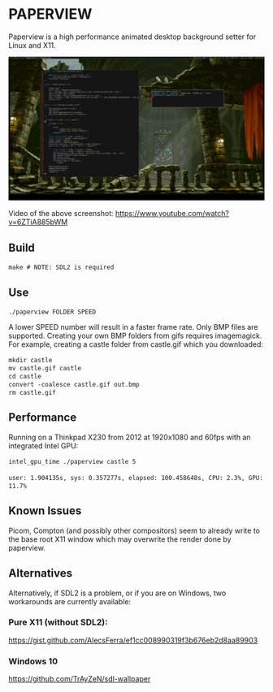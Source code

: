 # PAPERVIEW

Paperview is a high performance animated desktop background setter for Linux and X11.

![](screenshot.png)

Video of the above screenshot: https://www.youtube.com/watch?v=6ZTiA885bWM

## Build

    make # NOTE: SDL2 is required

## Use

    ./paperview FOLDER SPEED

A lower SPEED number will result in a faster frame rate. Only BMP files are supported.
Creating your own BMP folders from gifs requires imagemagick. For example, creating
a castle folder from castle.gif which you downloaded:

    mkdir castle
    mv castle.gif castle
    cd castle
    convert -coalesce castle.gif out.bmp
    rm castle.gif

## Performance

Running on a Thinkpad X230 from 2012 at 1920x1080 and 60fps with an integrated Intel GPU:

    intel_gpu_time ./paperview castle 5

    user: 1.904135s, sys: 0.357277s, elapsed: 100.458648s, CPU: 2.3%, GPU: 11.7%

## Known Issues

Picom, Compton (and possibly other compositors) seem to already write to the base root X11 window
which may overwrite the render done by paperview.

## Alternatives

Alternatively, if SDL2 is a problem, or if you are on Windows, two workarounds are currently available:

### Pure X11 (without SDL2):

https://gist.github.com/AlecsFerra/ef1cc008990319f3b676eb2d8aa89903

### Windows 10

https://github.com/TrAyZeN/sdl-wallpaper
